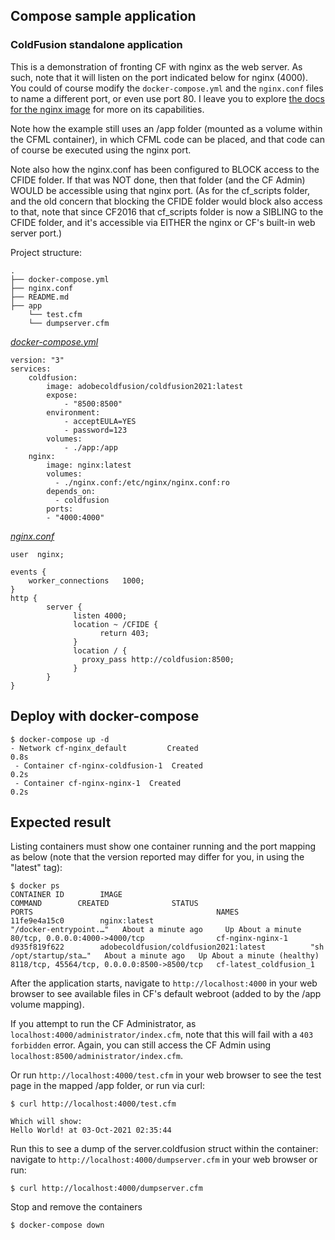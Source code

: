 ## Compose sample application
### ColdFusion standalone application

This is a demonstration of fronting CF with nginx as the web server. As such, note that it will listen on the port indicated below for nginx (4000). You could of course modify the `docker-compose.yml` and the `nginx.conf` files to name a different port, or even use port 80. I leave you to explore [the docs for the nginx image](https://hub.docker.com/_/nginx) for more on its capabilities.

Note how the example still uses an /app folder (mounted as a volume within the CFML container), in which CFML code can be placed, and that code can of course be executed using the nginx port. 

Note also how the nginx.conf has been configured to BLOCK access to the CFIDE folder. If that was NOT done, then that folder (and the CF Admin) WOULD be accessible using that nginx port. (As for the cf_scripts folder, and the old concern that blocking the CFIDE folder would block also access to that, note that since CF2016 that cf_scripts folder is now a SIBLING to the CFIDE folder, and it's accessible via EITHER the nginx or CF's built-in web server port.)

Project structure:
```
.
├── docker-compose.yml
├── nginx.conf
├── README.md
├── app
    └── test.cfm
    └── dumpserver.cfm

```

[_docker-compose.yml_](docker-compose.yml)
```
version: "3" 
services:
    coldfusion: 
        image: adobecoldfusion/coldfusion2021:latest
        expose:
            - "8500:8500"
        environment:
            - acceptEULA=YES
            - password=123
        volumes:
            - ./app:/app
    nginx:
        image: nginx:latest
        volumes:
          - ./nginx.conf:/etc/nginx/nginx.conf:ro
        depends_on:
          - coldfusion
        ports:
        - "4000:4000"
```

[_nginx.conf_](nginx.conf)
```
user  nginx;

events {
    worker_connections   1000;
}
http {
        server {
              listen 4000;
              location ~ /CFIDE {
                    return 403;
              }
              location / {
                proxy_pass http://coldfusion:8500;
              }
        }
}
```

## Deploy with docker-compose

```
$ docker-compose up -d
- Network cf-nginx_default         Created                                                                       0.8s
 - Container cf-nginx-coldfusion-1  Created                                                                       0.2s
 - Container cf-nginx-nginx-1  Created                                                                       0.2s
```

## Expected result

Listing containers must show one container running and the port mapping as below (note that the version reported may differ for you, in using the "latest" tag):
```
$ docker ps
CONTAINER ID        IMAGE                                                    COMMAND        CREATED              STATUS                        PORTS                                         NAMES
11fe9e4a15c0        nginx:latest                                   "/docker-entrypoint.…"   About a minute ago     Up About a minute             80/tcp, 0.0.0.0:4000->4000/tcp                cf-nginx-nginx-1
d935f819f622        adobecoldfusion/coldfusion2021:latest          "sh /opt/startup/sta…"   About a minute ago   Up About a minute (healthy)      8118/tcp, 45564/tcp, 0.0.0.0:8500->8500/tcp   cf-latest_coldfusion_1

```

After the application starts, navigate to `http://localhost:4000` in your web browser to see available files in CF's default webroot (added to by the /app volume mapping).

If you attempt to run the CF Administrator, as `localhost:4000/administrator/index.cfm`, note that this will fail with a `403 forbidden` error. Again, you can still access the CF Admin using `localhost:8500/administrator/index.cfm`.

Or run `http://localhost:4000/test.cfm` in your web browser to see the test page in the mapped /app folder, or run via curl:
```
$ curl http://localhost:4000/test.cfm

Which will show:
Hello World! at 03-Oct-2021 02:35:44
```
Run this to see a dump of the server.coldfusion struct within the container: navigate to `http://localhost:4000/dumpserver.cfm` in your web browser or run:
```
$ curl http://localhost:4000/dumpserver.cfm
```

Stop and remove the containers
```
$ docker-compose down
```